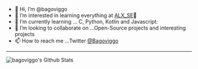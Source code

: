 - 👋 Hi, I’m @bagoviggo
- 👀 I’m interested in learning everything at [ALX_SE](https://www.alxafrica.com/software-engineering-2022)🤣
- 🌱 I’m currently learning ... C, Python, Kotlin and Javascript:
- 💞️ I’m looking to collaborate on ...Open-Source projects and interesting projects
- 📫 How to reach me ...Twitter [@Bagoviggo](https://www.twitter.com/BagoViggo)

---
<img align="left" alt="bagoviggo's Github Stats" src="https://github-readme-stats.vercel.app/api?username=bagoviggo&theme=dark&show_icons=true&hide_border=true" />

<!---
bagoviggo/bagoviggo is a ✨ special ✨ repository because its `README.md` (this file) appears on your GitHub profile.
You can click the Preview link to take a look at your changes.
--->
